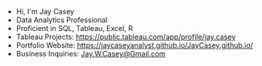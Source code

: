 - Hi, I'm Jay Casey
- Data Analytics Professional
- Proficient in SQL, Tableau, Excel, R
- Tableau Projects: https://public.tableau.com/app/profile/jay.casey
- Portfolio Website: https://jaycaseyanalyst.github.io/JayCasey.github.io/
- Business Inquiries: Jay.W.Casey@Gmail.com 

<!---
JayDubbin/JayDubbin is a ✨ special ✨ repository because its `README.md` (this file) appears on your GitHub profile.
You can click the Preview link to take a look at your changes.
--->
